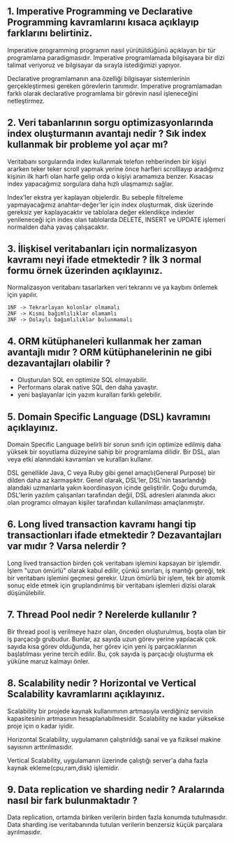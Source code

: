 ## 1. Imperative Programming ve Declarative Programming kavramlarını kısaca açıklayıp farklarını belirtiniz.

  Imperative programming programın nasıl yürütüldüğünü açıklayan bir tür programlama paradigmasıdır. Imperative programlamada bilgisayara bir dizi talimat veriyoruz ve bilgisayar da sırayla istediğimizi yapıyor.
  
  Declarative programlamanın ana özelliği bilgisayar sistemlerinin gerçekleştirmesi gereken görevlerin tanımıdır. Imperative programlamadan farklı olarak declarative programlama bir görevin nasıl işleneceğini netleştirmez.
  
## 2. Veri tabanlarının sorgu optimizasyonlarında index oluşturmanın avantajı nedir ? Sık index kullanmak bir probleme yol açar mı?
  
  Veritabanı sorgularında index kullanmak telefon rehberinden bir kişiyi ararken teker teker scroll yapmak yerine önce harfleri scrolllayıp aradığımız kişinin ilk harfi olan harfe gelip orda o kişiyi aramamıza benzer. Kısacası index yapacağımız sorgulara daha hızlı ulaşmamızı sağlar.
  
  Index’ler ekstra yer kaplayan objelerdir. Bu sebeple filtreleme yapmayacağımız anahtar-değer’ler için index oluşturmak, disk üzerinde gereksiz yer kaplayacaktır ve tablolara değer eklendikçe indexler yenileneceği için index olan tablolarda DELETE, INSERT ve UPDATE işlemeri normalden daha yavaş çalışacaktır.
  
## 3. İlişkisel veritabanları için normalizasyon kavramı neyi ifade etmektedir ? İlk 3 normal formu örnek üzerinden açıklayınız.

  Normalizasyon veritabanı tasarlarken veri tekrarını ve ya kaybını önlemek için yapılır.
  
    1NF -> Tekrarlayan kolonlar olmamalı
    2NF -> Kısmi bağımlılıklar olamamlı
    3NF -> Dolaylı bağımlılıklar bulunmamalı
    
## 4. ORM kütüphaneleri kullanmak her zaman avantajlı mıdır ? ORM kütüphanelerinin ne gibi dezavantajları olabilir ?

  - Oluşturulan SQL en optimize SQL olmayabilir.
  - Performans olarak native SQL den daha yavaştır.
  - yeni başlayanlar için yazım kuralları farklı gelebilir.

## 5. Domain Specific Language (DSL) kavramını açıklayınız.

  Domain Specific Language belirli bir sorun sınıfı için optimize edilmiş daha yüksek bir soyutlama düzeyine sahip bir programlama dilidir. Bir DSL, alan veya etki alanındaki kavramları ve kuralları kullanır.
   
   DSL genellikle Java, C veya Ruby gibi genel amaçlı(General Purpose) bir dilden daha az karmaşıktır. Genel olarak, DSL'ler, DSL'nin tasarlandığı alandaki uzmanlarla yakın koordinasyon içinde geliştirilir. Çoğu durumda, DSL'lerin yazılım çalışanları tarafından değil, DSL adresleri alanında akıcı olan programcı olmayan kişiler tarafından kullanılması amaçlanmıştır.
   
## 6. Long lived transaction kavramı hangi tip transactionları ifade etmektedir ? Dezavantajları var mıdır ? Varsa nelerdir ?

  Long lived transaction birden çok veritabanı işlemini kapsayan bir işlemdir. İşlem "uzun ömürlü" olarak kabul edilir, çünkü sınırları, iş mantığı gereği, tek bir veritabanı işlemini geçmesi gerekir. Uzun ömürlü bir işlem, tek bir atomik sonuç elde etmek için gruplandırılmış bir veritabanı işlemleri dizisi olarak düşünülebilir.
  
## 7. Thread Pool nedir ? Nerelerde kullanılır ?

  Bir thread pool iş verilmeye hazır olan, önceden oluşturulmuş, boşta olan bir iş parçacığı grubudur. Bunlar, az sayıda uzun görev yerine yapılacak çok sayıda kısa görev olduğunda, her görev için yeni iş parçacıklarının başlatılması yerine tercih edilir. Bu, çok sayıda iş parçacığı oluşturma ek yüküne maruz kalmayı önler.

## 8. Scalability nedir ? Horizontal ve Vertical Scalability kavramlarını açıklayınız.

  Scalability bir projede kaynak kullanımının artmasıyla verdiğiniz servisin kapasitesinin artmasının hesaplanabilmesidir. Scalability ne kadar yüksekse proje için o kadar iyidir.
  
  Horizontal Scalability, uygulamanın çalıştırıldığı sanal ve ya fiziksel makine sayısının arttırılmasıdır.
  
  Vertical Scalability, uygulamanın üzerinde çalıştığı server'a daha fazla kaynak ekleme(cpu,ram,disk) işlemidir.
  
## 9. Data replication ve sharding nedir ? Aralarında nasıl bir fark bulunmaktadır ?

  Data replication, ortamda biriken verilerin birden fazla konumda tutulmasıdır. Data sharding ise veritabanında tutulan verilerin benzersiz küçük parçalara ayrılmasıdır.
  
